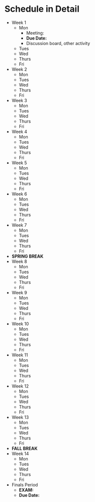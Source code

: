 # Schedule in Detail

* Week 1
    * Mon
        * Meeting:
        * **Due Date:**
        * Discussion board, other activity
    * Tues
    * Wed
    * Thurs
    * Fri
* Week 2
    * Mon
    * Tues
    * Wed
    * Thurs
    * Fri
* Week 3
    * Mon
    * Tues
    * Wed
    * Thurs
    * Fri
* Week 4
    * Mon
    * Tues
    * Wed
    * Thurs
    * Fri
* Week 5
    * Mon
    * Tues
    * Wed
    * Thurs
    * Fri
* Week 6
    * Mon
    * Tues
    * Wed
    * Thurs
    * Fri
* Week 7
    * Mon
    * Tues
    * Wed
    * Thurs
    * Fri
* **SPRING BREAK**
* Week 8
    * Mon
    * Tues
    * Wed
    * Thurs
    * Fri
* Week 9
    * Mon
    * Tues
    * Wed
    * Thurs
    * Fri
* Week 10
    * Mon
    * Tues
    * Wed
    * Thurs
    * Fri
* Week 11
    * Mon
    * Tues
    * Wed
    * Thurs
    * Fri
* Week 12
    * Mon
    * Tues
    * Wed
    * Thurs
    * Fri
* Week 13
    * Mon
    * Tues
    * Wed
    * Thurs
    * Fri
* **FALL BREAK**
* Week 14
    * Mon
    * Tues
    * Wed
    * Thurs
    * Fri
* Finals Period
    * **EXAM:**
    * **Due Date:**


